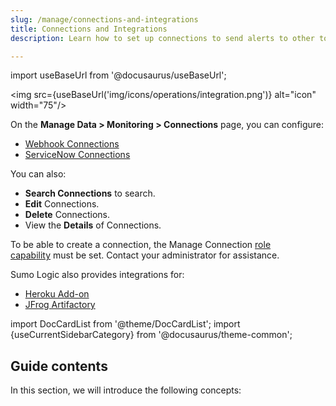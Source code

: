 ```yaml
---
slug: /manage/connections-and-integrations
title: Connections and Integrations
description: Learn how to set up connections to send alerts to other tools.

---
```


import useBaseUrl from '@docusaurus/useBaseUrl';

<img src={useBaseUrl('img/icons/operations/integration.png')} alt="icon" width="75"/>

On the **Manage Data \> Monitoring \> Connections** page, you can configure:

* [Webhook Connections](/docs/manage/connections-and-integrations/webhook-connections)
* [ServiceNow Connections](/docs/manage/connections-and-integrations/servicenow)

You can also:

* **Search Connections** to search. 
* **Edit** Connections. 
* **Delete** Connections. 
* View the **Details** of Connections. 

To be able to create a connection, the Manage Connection [role capability](../users-and-roles/roles/role-capabilities.md) must be set. Contact your administrator for assistance.

Sumo Logic also provides integrations for:

* [Heroku Add-on](sumo-logic-heroku.md)
* [JFrog Artifactory](jfrog-artifactory-integration.md)

import DocCardList from '@theme/DocCardList';
import {useCurrentSidebarCategory} from '@docusaurus/theme-common';

## Guide contents

In this section, we will introduce the following concepts:

<DocCardList items={useCurrentSidebarCategory().items}/>
